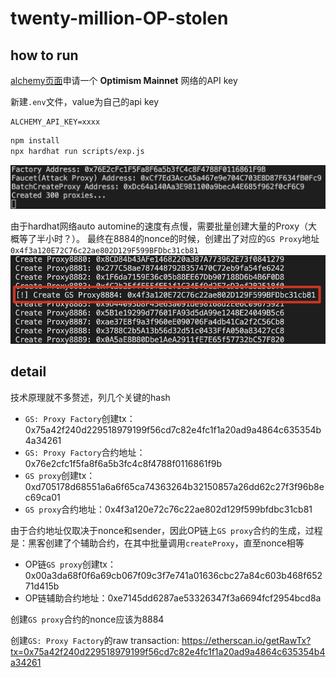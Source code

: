 # twenty-million-OP-stolen

## how to run

[alchemy页面](https://dashboard.alchemyapi.io/)申请一个 **Optimism Mainnet** 网络的API key

新建`.env`文件，value为自己的api key
```
ALCHEMY_API_KEY=xxxx
```

```bash
npm install
npx hardhat run scripts/exp.js
```
![](https://raw.githubusercontent.com/kingkaki/cloud-img/master/img/20220620162630.png)

由于hardhat网络auto automine的速度有点慢，需要批量创建大量的Proxy（大概等了半小时？）。
最终在8884的nonce的时候，创建出了对应的`GS Proxy`地址`0x4f3a120E72C76c22ae802D129F599BFDbc31cb81`
![](https://raw.githubusercontent.com/kingkaki/cloud-img/master/img/20220620162824.png)


## detail

技术原理就不多赘述，列几个关键的hash

- `GS: Proxy Factory`创建tx：0x75a42f240d229518979199f56cd7c82e4fc1f1a20ad9a4864c635354b4a34261
- `GS: Proxy Factory`合约地址：0x76e2cfc1f5fa8f6a5b3fc4c8f4788f0116861f9b
- `GS proxy`创建tx：0xd705178d68551a6a6f65ca74363264b32150857a26dd62c27f3f96b8ec69ca01
- `GS proxy`合约地址：0x4f3a120e72c76c22ae802d129f599bfdbc31cb81

由于合约地址仅取决于nonce和sender，因此OP链上`GS proxy`合约的生成，过程是：黑客创建了个辅助合约，在其中批量调用`createProxy`，直至nonce相等
- OP链`GS proxy`创建tx：0x00a3da68f0f6a69cb067f09c3f7e741a01636cbc27a84c603b468f65271d415b
- OP链辅助合约地址：0xe7145dd6287ae53326347f3a6694fcf2954bcd8a

创建`GS proxy`合约的nonce应该为8884

创建`GS: Proxy Factory`的raw transaction: https://etherscan.io/getRawTx?tx=0x75a42f240d229518979199f56cd7c82e4fc1f1a20ad9a4864c635354b4a34261